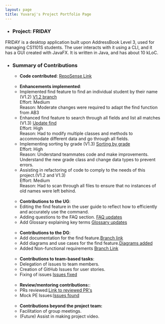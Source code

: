 ```yaml
---
layout: page
title: Yuvaraj's Project Portfolio Page
---
```


- ### Project: FRIDAY
FRIDAY is a desktop application built upon AddressBook Level 3, used for managing CS1101S students.
The user interacts with it using a CLI, and it has a GUI created with JavaFX. It is written in Java, and has about
10 kLoC.

- ### Summary of Contributions
    - **Code contributed**: [RepoSense Link](https://nus-cs2103-ay2223s1.github.io/tp-dashboard/?search=Yuvaraj0702&breakdown=true)
      <br>
      <br>
    - **Enhancements implemented**:
    - Implemented find feature to find an individual student by their name (V1.2) [V1.2 branch](https://github.com/Yuvaraj0702/tp/tree/v1.2)
      <br>Effort: Medium<br>
      Reason: Moderate changes were required to adapt the find function from AB3<br>
    - Enhanced find feature to search through all fields and list all matches (V1.3) [Update find](https://github.com/Yuvaraj0702/tp/tree/Update-find)
      <br>Effort: High<br>
      Reason: Had to modify multiple classes and methods to accommodate different data and go through all fields.<br>
    - Implementing sorting by grade (V1.3) [Sorting by grade](https://github.com/Yuvaraj0702/tp/tree/Update-find)
      <br>Effort: High<br>
      Reason: Understand teammates code and make improvements. Understand the new grade class and change data types to prevent errors.<br>
    - Assisting in refactoring of code to comply to the needs of this project.(V1.2 and V1.3)
      <br>Effort: Medium<br>
      Reason: Had to scan through all files to ensure that no instances of old names were left behind. 
      <br>
      <br>
    - **Contributions to the UG**:
    - Editing the find feature in the user guide to reflect how to efficiently and accurately use the command.
    - Adding questions to the FAQ section. [FAQ updates](https://github.com/AY2223S1-CS2103T-W15-4/tp/pull/189)
    - Add Glossary explaining key terms [Glossary updates](https://github.com/AY2223S1-CS2103T-W15-4/tp/pull/189#issue-1437330080)
      <br>
      <br>
    - **Contributions to the DG**:
    - Add documentation for the find feature.[Branch link](https://github.com/Yuvaraj0702/tp/tree/update_DG)
    - Add diagrams and use cases for the find feature.[Diagrams added](https://github.com/AY2223S1-CS2103T-W15-4/tp/pull/189/commits/90c3ee87e7db0695ca5170d04cc90fb229c59ef4)
    - Added Non-functional requirements [Branch Link](https://github.com/Yuvaraj0702/tp/tree/update_DG)
      <br>
      <br>
    - **Contributions to team-based tasks**: 
    - Delegation of issues to team members.
    - Creation of GitHub Issues for user stories.
    - Fixing of issues [Issues fixed](https://github.com/AY2223S1-CS2103T-W15-4/tp/issues?q=is%3Aissue+is%3Aclosed+assignee%3AYuvaraj0702)
      <br>
      <br>
    - **Review/mentoring contributions:**:
    - PRs reviewed:[Link to reviewed PR's](https://github.com/AY2223S1-CS2103T-W15-4/tp/pulls?q=is%3Apr+is%3Aclosed+author%3Akaij77)
    - Mock PE Issues:[Issues found](https://github.com/Yuvaraj0702/ped/issues)
      <br>
      <br>
    - **Contributions beyond the project team:**
    - Facilitation of group meetings.
    - (Future) Assist in making project video.


